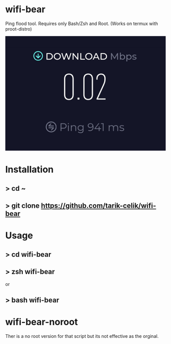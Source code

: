 # wifi-bear
Ping flood tool. Requires only Bash/Zsh and Root.
(Works on termux with proot-distro)

![alt_text](https://github.com/tarik-celik/wifi-bear/blob/main/Screenshot_20231213_133238_Chrome.jpg)

# Installation 
## > cd ~
## > git clone https://github.com/tarik-celik/wifi-bear

# Usage 

## > cd wifi-bear

## > zsh wifi-bear
or
## > bash wifi-bear


# wifi-bear-noroot

Ther is a no root version for that script but its not effective as the orginal.
